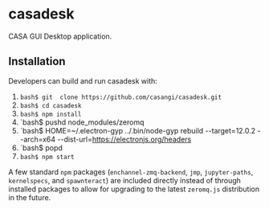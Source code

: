 # casadesk

CASA GUI Desktop application.

## Installation

Developers can build and run casadesk with:

1.  `bash$ git  clone https://github.com/casangi/casadesk.git`
1.  `bash$ cd casadesk`
1.  `bash$ npm install`
1.  `bash$ pushd node_modules/zeromq
1.  `bash$ HOME=~/.electron-gyp ../.bin/node-gyp rebuild --target=12.0.2 --arch=x64 --dist-url=https://electronjs.org/headers
1.  `bash$ popd
1.  `bash$ npm start`

A few standard `npm` packages (`enchannel-zmq-backend`, `jmp`, `jupyter-paths`, `kernelspecs`, and `spawnteract`) are included directly instead of through installed packages to allow for upgrading to the latest `zeromq.js` distribution in the future.
